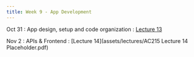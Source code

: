 ```yaml
---
title: Week 9 - App Development 
---
```


Oct 31
: App design, setup and code organization
  : [Lecture 13](../assets/lectures/lecture13/09_app_development_design_setup.pdf)

Nov 2 
: APIs & Frontend
  : [Lecture 14](assets/lectures/AC215 Lecture 14 Placeholder.pdf)

  
  
